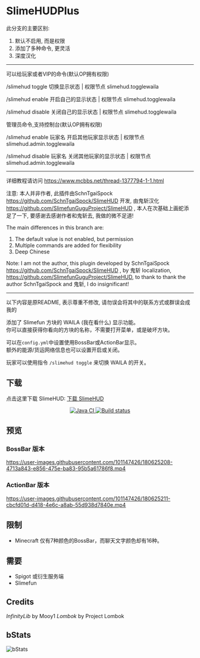 # SlimeHUDPlus

此分支的主要区别:
1. 默认不启用, 而是权限
2. 添加了多种命令, 更灵活
3. 深度汉化

---
可以给玩家或者VIP的命令(默认OP拥有权限)

/slimehud toggle 切换显示状态 | 权限节点 slimehud.togglewaila

/slimehud enable 开启自己的显示状态 | 权限节点 slimehud.togglewaila

/slimehud disable 关闭自己的显示状态 | 权限节点 slimehud.togglewaila


管理员命令,支持控制台(默认OP拥有权限)

/slimehud enable 玩家名 开启其他玩家显示状态 | 权限节点   slimehud.admin.togglewaila

/slimehud disable 玩家名 关闭其他玩家的显示状态 | 权限节点   slimehud.admin.togglewaila


---
详细教程请访问 https://www.mcbbs.net/thread-1377794-1-1.html

注意: 本人并非作者, 此插件由SchnTgaiSpock https://github.com/SchnTgaiSpock/SlimeHUD 开发, 由鬼斩汉化 https://github.com/SlimefunGuguProject/SlimeHUD , 本人在次基础上画蛇添足了一下, 要感谢去感谢作者和鬼斩去, 我做的微不足道!

The main differences in this branch are:
1. The default value is not enabled, but permission
2. Multiple commands are added for flexibility
3. Deep Chinese

Note: I am not the author, this plugin developed by SchnTgaiSpock https://github.com/SchnTgaiSpock/SlimeHUD , by 鬼斩 localization, https://github.com/SlimefunGuguProject/SlimeHUD, to thank to thank the author SchnTgaiSpock and 鬼斩, I do insignificant!

---

以下内容是原README, 表示尊重不修改, 请勿误会将其中的联系方式或群误会成我的

添加了 Slimefun 方块的 WAILA (我在看什么) 显示功能。  
你可以直接获得你看向的方块的名称，不需要打开菜单，或是破坏方块。  

可以在`config.yml`中设置使用BossBar或ActionBar显示。  
额外的能源/货运网络信息也可以设置开启或关闭。

玩家可以使用指令 `/slimehud toggle` 来切换 WAILA 的开关。

## 下载

点击这里下载 SlimeHUD: [下载 SlimeHUD](https://builds.guizhanss.net/SlimefunGuguProject/SlimeHUD/master)

<p align="center">
  <a href="https://github.com/SlimefunGuguProject/SlimeHUD/actions/workflows/maven.yml">
    <img src="https://github.com/SlimefunGuguProject/SlimeHUD/actions/workflows/maven.yml/badge.svg" alt="Java CI"/>
  </a>
  <a href="https://builds.guizhanss.net/SlimefunGuguProject/SlimeHUD/master">
    <img src="https://builds.guizhanss.net/f/SlimefunGuguProject/SlimeHUD/master/badge.svg" alt="Build status"/>
  </a>
</p>

## 预览

### BossBar 版本

<https://user-images.githubusercontent.com/101147426/180625208-4713a843-e856-475e-ba83-95b5a61786f8.mp4>

### ActionBar 版本

https://user-images.githubusercontent.com/101147426/180625211-cbcfd01d-d418-4e6c-a8ab-55d938d7840e.mp4

## 限制

- Minecraft 仅有7种颜色的BossBar，而聊天文字颜色却有16种。

## 需要

- Spigot 或衍生服务端
- Slimefun

## Credits

*InfinityLib* by Mooy1
*Lombok* by Project Lombok

## bStats

![bStats](https://bstats.org/signatures/bukkit/SlimeHUDPlus.svg)
